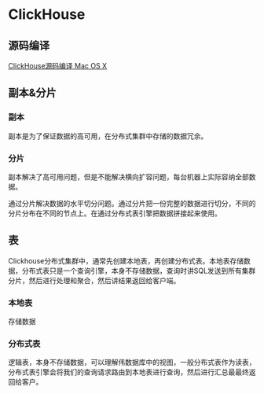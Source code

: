 # ClickHouse

## 源码编译

[ClickHouse源码编译 Mac OS X](https://clickhouse.com/docs/en/development/build-osx/)



## 副本&分片

### 副本

副本是为了保证数据的高可用，在分布式集群中存储的数据冗余。

### 分片

副本解决了高可用问题，但是不能解决横向扩容问题，每台机器上实际容纳全部数据。

通过分片解决数据的水平切分问题。通过分片把一份完整的数据进行切分，不同的分片分布在不同的节点上。在通过分布式表引擎把数据拼接起来使用。

## 表

Clickhouse分布式集群中，通常先创建本地表，再创建分布式表。本地表存储数据，分布式表只是一个查询引擎，本身不存储数据，查询时讲SQL发送到所有集群分片，然后进行处理和聚合，然后讲结果返回给客户端。

### 本地表

存储数据

### 分布式表

逻辑表，本身不存储数据，可以理解伟数据库中的视图，一般分布式表作为读表，分布式表引擎会将我们的查询请求路由到本地表进行查询，然后进行汇总最最终返回给客户。